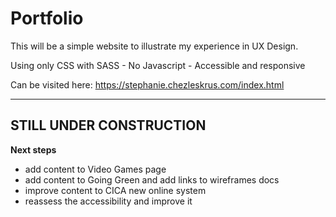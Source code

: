 # Portfolio
This will be a simple website to illustrate my experience in UX Design.

Using only CSS with SASS - No Javascript -
Accessible and responsive

Can be visited here: 
https://stephanie.chezleskrus.com/index.html

---

## STILL UNDER CONSTRUCTION

**Next steps**
- add content to Video Games page
- add content to Going Green and add links to wireframes docs
- improve content to CICA new online system
- reassess the accessibility and improve it
